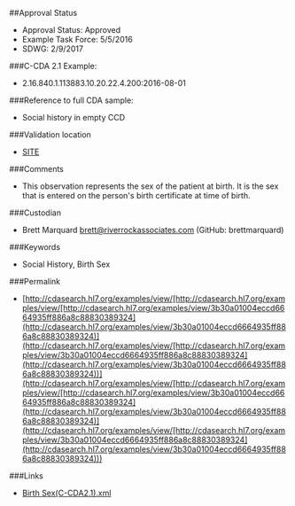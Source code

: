 ##Approval Status 

* Approval Status: Approved
* Example Task Force: 5/5/2016
* SDWG: 2/9/2017

###C-CDA 2.1 Example: 

* 2.16.840.1.113883.10.20.22.4.200:2016-08-01

###Reference to full CDA sample:
* Social history in empty CCD


###Validation location

* [SITE](https://sitenv.org/c-cda-validator)



###Comments

* This observation represents the sex of the patient at birth. It is the sex that is entered on the person's birth certificate at time of birth.

###Custodian

* Brett Marquard brett@riverrockassociates.com (GitHub: brettmarquard)



###Keywords

* Social History, Birth Sex

###Permalink 

* [http://cdasearch.hl7.org/examples/view/[http://cdasearch.hl7.org/examples/view/[http://cdasearch.hl7.org/examples/view/3b30a01004eccd6664935ff886a8c88830389324](http://cdasearch.hl7.org/examples/view/3b30a01004eccd6664935ff886a8c88830389324)](http://cdasearch.hl7.org/examples/view/[http://cdasearch.hl7.org/examples/view/3b30a01004eccd6664935ff886a8c88830389324](http://cdasearch.hl7.org/examples/view/3b30a01004eccd6664935ff886a8c88830389324))](http://cdasearch.hl7.org/examples/view/[http://cdasearch.hl7.org/examples/view/[http://cdasearch.hl7.org/examples/view/3b30a01004eccd6664935ff886a8c88830389324](http://cdasearch.hl7.org/examples/view/3b30a01004eccd6664935ff886a8c88830389324)](http://cdasearch.hl7.org/examples/view/[http://cdasearch.hl7.org/examples/view/3b30a01004eccd6664935ff886a8c88830389324](http://cdasearch.hl7.org/examples/view/3b30a01004eccd6664935ff886a8c88830389324)))

###Links 

* [Birth Sex(C-CDA2.1).xml](https://github.com/HL7/C-CDA-Examples/tree/master/Social%20History/Birth%20Sex/Birth%20Sex%28C-CDA2.1%29.xml)
